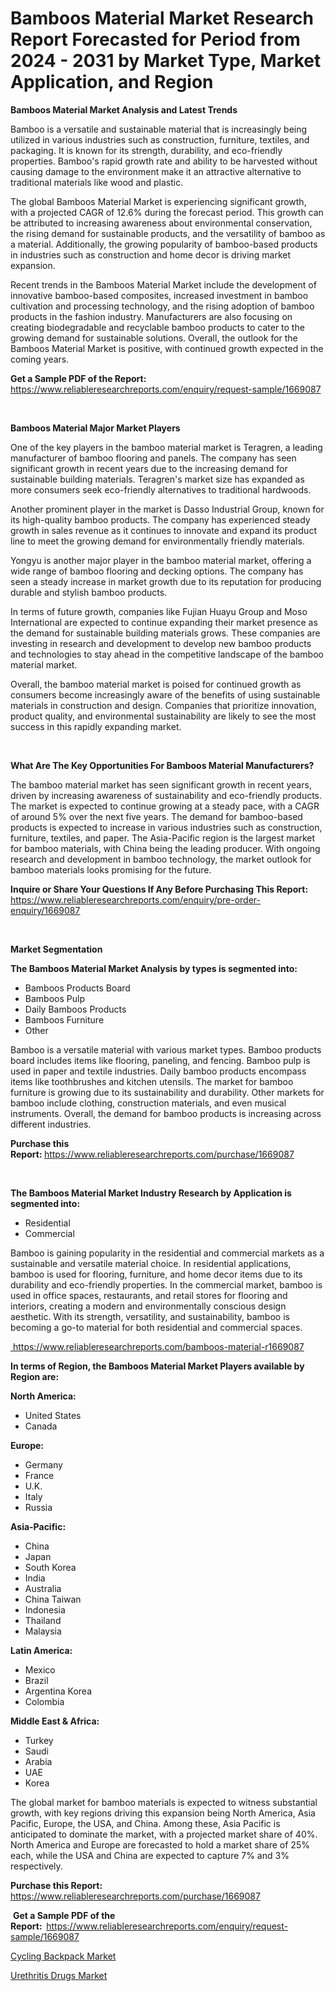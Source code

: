 <p><h1>Bamboos Material Market Research Report Forecasted for Period from 2024 -  2031 by Market Type, Market Application, and Region</h1></p><p><strong>Bamboos Material Market Analysis and Latest Trends</strong></p>
<p><p>Bamboo is a versatile and sustainable material that is increasingly being utilized in various industries such as construction, furniture, textiles, and packaging. It is known for its strength, durability, and eco-friendly properties. Bamboo's rapid growth rate and ability to be harvested without causing damage to the environment make it an attractive alternative to traditional materials like wood and plastic.</p><p>The global Bamboos Material Market is experiencing significant growth, with a projected CAGR of 12.6% during the forecast period. This growth can be attributed to increasing awareness about environmental conservation, the rising demand for sustainable products, and the versatility of bamboo as a material. Additionally, the growing popularity of bamboo-based products in industries such as construction and home decor is driving market expansion.</p><p>Recent trends in the Bamboos Material Market include the development of innovative bamboo-based composites, increased investment in bamboo cultivation and processing technology, and the rising adoption of bamboo products in the fashion industry. Manufacturers are also focusing on creating biodegradable and recyclable bamboo products to cater to the growing demand for sustainable solutions. Overall, the outlook for the Bamboos Material Market is positive, with continued growth expected in the coming years.</p></p>
<p><strong>Get a Sample PDF of the Report:&nbsp;</strong> <a href="https://www.reliableresearchreports.com/enquiry/request-sample/1669087">https://www.reliableresearchreports.com/enquiry/request-sample/1669087</a></p>
<p>&nbsp;</p>
<p><strong>Bamboos Material Major Market Players</strong></p>
<p><p>One of the key players in the bamboo material market is Teragren, a leading manufacturer of bamboo flooring and panels. The company has seen significant growth in recent years due to the increasing demand for sustainable building materials. Teragren's market size has expanded as more consumers seek eco-friendly alternatives to traditional hardwoods.</p><p>Another prominent player in the market is Dasso Industrial Group, known for its high-quality bamboo products. The company has experienced steady growth in sales revenue as it continues to innovate and expand its product line to meet the growing demand for environmentally friendly materials.</p><p>Yongyu is another major player in the bamboo material market, offering a wide range of bamboo flooring and decking options. The company has seen a steady increase in market growth due to its reputation for producing durable and stylish bamboo products.</p><p>In terms of future growth, companies like Fujian Huayu Group and Moso International are expected to continue expanding their market presence as the demand for sustainable building materials grows. These companies are investing in research and development to develop new bamboo products and technologies to stay ahead in the competitive landscape of the bamboo material market.</p><p>Overall, the bamboo material market is poised for continued growth as consumers become increasingly aware of the benefits of using sustainable materials in construction and design. Companies that prioritize innovation, product quality, and environmental sustainability are likely to see the most success in this rapidly expanding market.</p></p>
<p>&nbsp;</p>
<p><strong>What Are The Key Opportunities For Bamboos Material Manufacturers?</strong></p>
<p><p>The bamboo material market has seen significant growth in recent years, driven by increasing awareness of sustainability and eco-friendly products. The market is expected to continue growing at a steady pace, with a CAGR of around 5% over the next five years. The demand for bamboo-based products is expected to increase in various industries such as construction, furniture, textiles, and paper. The Asia-Pacific region is the largest market for bamboo materials, with China being the leading producer. With ongoing research and development in bamboo technology, the market outlook for bamboo materials looks promising for the future.</p></p>
<p><strong>Inquire or Share Your Questions If Any Before Purchasing This Report:</strong> <a href="https://www.reliableresearchreports.com/enquiry/pre-order-enquiry/1669087">https://www.reliableresearchreports.com/enquiry/pre-order-enquiry/1669087</a></p>
<p>&nbsp;</p>
<p><strong>Market Segmentation</strong></p>
<p><strong>The Bamboos Material Market Analysis by types is segmented into:</strong></p>
<p><ul><li>Bamboos Products Board</li><li>Bamboos Pulp</li><li>Daily Bamboos Products</li><li>Bamboos Furniture</li><li>Other</li></ul></p>
<p><p>Bamboo is a versatile material with various market types. Bamboo products board includes items like flooring, paneling, and fencing. Bamboo pulp is used in paper and textile industries. Daily bamboo products encompass items like toothbrushes and kitchen utensils. The market for bamboo furniture is growing due to its sustainability and durability. Other markets for bamboo include clothing, construction materials, and even musical instruments. Overall, the demand for bamboo products is increasing across different industries.</p></p>
<p><strong>Purchase this Report:&nbsp;</strong><a href="https://www.reliableresearchreports.com/purchase/1669087">https://www.reliableresearchreports.com/purchase/1669087</a></p>
<p>&nbsp;</p>
<p><strong>The Bamboos Material Market Industry Research by Application is segmented into:</strong></p>
<p><ul><li>Residential</li><li>Commercial</li></ul></p>
<p><p>Bamboo is gaining popularity in the residential and commercial markets as a sustainable and versatile material choice. In residential applications, bamboo is used for flooring, furniture, and home decor items due to its durability and eco-friendly properties. In the commercial market, bamboo is used in office spaces, restaurants, and retail stores for flooring and interiors, creating a modern and environmentally conscious design aesthetic. With its strength, versatility, and sustainability, bamboo is becoming a go-to material for both residential and commercial spaces.</p></p>
<p><a href="https://www.reliableresearchreports.com/bamboos-material-r1669087">&nbsp;https://www.reliableresearchreports.com/bamboos-material-r1669087</a></p>
<p><strong>In terms of Region, the Bamboos Material Market Players available by Region are:</strong></p>
<p>
    <p> <strong> North America: </strong>
        <ul>
            <li>United States</li>
            <li>Canada</li>
        </ul>
        </p> 
    <p> <strong> Europe: </strong>
        <ul>
            <li>Germany</li>
            <li>France</li>
            <li>U.K.</li>
            <li>Italy</li>
            <li>Russia</li>
        </ul>
        </p> 
    <p> <strong> Asia-Pacific: </strong>
        <ul>
            <li>China</li>
            <li>Japan</li>
            <li>South Korea</li>
            <li>India</li>
            <li>Australia</li>
            <li>China Taiwan</li>
            <li>Indonesia</li>
            <li>Thailand</li>
            <li>Malaysia</li>
        </ul>
        </p> 
    <p> <strong> Latin America: </strong>
        <ul>
            <li>Mexico</li>
            <li>Brazil</li>
            <li>Argentina Korea</li>
            <li>Colombia</li>
        </ul>
        </p> 
    <p> <strong> Middle East & Africa: </strong>
        <ul>
            <li>Turkey</li>
            <li>Saudi</li>
            <li>Arabia</li>
            <li>UAE</li>
            <li>Korea</li>
        </ul>
    </p>
    </p>
<p><p>The global market for bamboo materials is expected to witness substantial growth, with key regions driving this expansion being North America, Asia Pacific, Europe, the USA, and China. Among these, Asia Pacific is anticipated to dominate the market, with a projected market share of 40%. North America and Europe are forecasted to hold a market share of 25% each, while the USA and China are expected to capture 7% and 3% respectively.</p></p>
<p><strong>Purchase this Report: </strong><a href="https://www.reliableresearchreports.com/purchase/1669087">https://www.reliableresearchreports.com/purchase/1669087</a></p>
<p>&nbsp;<strong>Get a Sample PDF of the Report:&nbsp;&nbsp;</strong><a href="https://www.reliableresearchreports.com/enquiry/request-sample/1669087">https://www.reliableresearchreports.com/enquiry/request-sample/1669087</a></p>
<p><strong></strong></p>
<p><p><a href="https://github.com/BryanLittlebXfbG/Market-Research-Report-List-1/blob/main/cycling-backpack-market.md">Cycling Backpack Market</a></p><p><a href="https://view.publitas.com/reportprime-1/urethritis-drugs-market-size-share-analysis-growth-trends-forecasts-2024-2031/">Urethritis Drugs Market</a></p></p>